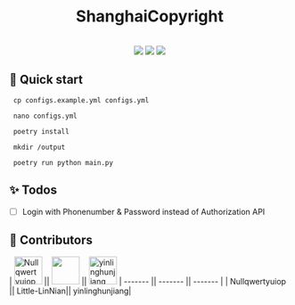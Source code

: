 <div align=center><h1>ShanghaiCopyright</h1></center>

<br>

<img src="https://img.shields.io/static/v1?label=python&message=3.10+&color=green"/>
<img src="https://img.shields.io/static/v1?label=License&message=AGPL-3.0&color=red"/>
<img src="https://img.shields.io/static/v1?label=code style&message=Black&color=black"/>

</div>

## 📕 Quick start

     cp configs.example.yml configs.yml

     nano configs.yml

     poetry install

     mkdir /output

     poetry run python main.py

## ✨ Todos

- [ ] Login with Phonenumber & Password instead of Authorization API

## 🙇‍ Contributors

| <img src="https://avatars.githubusercontent.com/u/49110142?v=4" alt="Nullqwertyuiop" width="50px" height="50px"/> || <img src="https://avatars.githubusercontent.com/u/65386393?v=4" width="50px" height="50px"/> || <img src="https://avatars.githubusercontent.com/u/68178871?v=4" alt="yinlinghunjiang" width="50px" height="50px"/>
| ------- || ------- || ------- |
| Nullqwertyuiop || Little-LinNian|| yinlinghunjiang|
